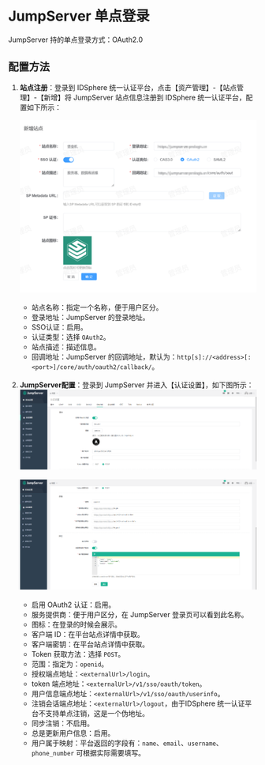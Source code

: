 # JumpServer 单点登录
JumpServer 持的单点登录方式：OAuth2.0
## 配置方法
1. **站点注册**：登录到 IDSphere 统一认证平台，点击【资产管理】-【站点管理】-【新增】将 JumpServer 站点信息注册到 IDSphere 统一认证平台，配置如下所示：<br><br>
![img.png](img/jumpserver-site.jpg)<br><br>
    * 站点名称：指定一个名称，便于用户区分。
    * 登录地址：JumpServer 的登录地址。
    * SSO认证：启用。
    * 认证类型：选择 `OAuth2`。
    * 站点描述：描述信息。
    * 回调地址：JumpServer 的回调地址，默认为：`http[s]://<address>[:<port>]/core/auth/oauth2/callback/`。<br><br>
2. **JumpServer配置**：登录到 JumpServer 并进入【认证设置】，如下图所示：
![img.png](img/jumpserver-config1.jpg)<br><br>
![img.png](img/jumpserver-config2.jpg)<br><br>
   * 启用 OAuth2 认证：启用。
   * 服务提供商：便于用户区分，在 JumpServer 登录页可以看到此名称。
   * 图标：在登录的时候会展示。
   * 客户端 ID：在平台站点详情中获取。
   * 客户端密钥：在平台站点详情中获取。
   * Token 获取方法：选择 `POST`。
   * 范围：指定为：`openid`。
   * 授权端点地址：`<externalUrl>/login`。
   * token 端点地址：`<externalUrl>/v1/sso/oauth/token`。
   * 用户信息端点地址：`<externalUrl>/v1/sso/oauth/userinfo`。
   * 注销会话端点地址：`<externalUrl>/logout`，由于IDSphere 统一认证平台不支持单点注销，这是一个伪地址。
   * 同步注销：不启用。
   * 总是更新用户信息：启用。
   * 用户属于映射：平台返回的字段有：`name`、`email`、`username`、`phone_number` 可根据实际需要填写。
